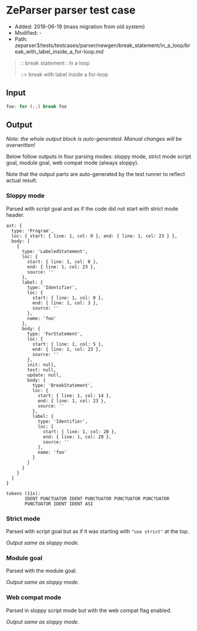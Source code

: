 # ZeParser parser test case

- Added: 2019-06-19 (mass migration from old system)
- Modified: -
- Path: zeparser3/tests/testcases/parser/newgen/break_statement/in_a_loop/break_with_label_inside_a_for-loop.md

> :: break statement : in a loop
>
> ::> break with label inside a for-loop

## Input

`````js
foo: for (;;) break foo
`````

## Output

_Note: the whole output block is auto-generated. Manual changes will be overwritten!_

Below follow outputs in four parsing modes: sloppy mode, strict mode script goal, module goal, web compat mode (always sloppy).

Note that the output parts are auto-generated by the test runner to reflect actual result.

### Sloppy mode

Parsed with script goal and as if the code did not start with strict mode header.

`````
ast: {
  type: 'Program',
  loc: { start: { line: 1, col: 0 }, end: { line: 1, col: 23 } },
  body: [
    {
      type: 'LabeledStatement',
      loc: {
        start: { line: 1, col: 0 },
        end: { line: 1, col: 23 },
        source: ''
      },
      label: {
        type: 'Identifier',
        loc: {
          start: { line: 1, col: 0 },
          end: { line: 1, col: 3 },
          source: ''
        },
        name: 'foo'
      },
      body: {
        type: 'ForStatement',
        loc: {
          start: { line: 1, col: 5 },
          end: { line: 1, col: 23 },
          source: ''
        },
        init: null,
        test: null,
        update: null,
        body: {
          type: 'BreakStatement',
          loc: {
            start: { line: 1, col: 14 },
            end: { line: 1, col: 23 },
            source: ''
          },
          label: {
            type: 'Identifier',
            loc: {
              start: { line: 1, col: 20 },
              end: { line: 1, col: 20 },
              source: ''
            },
            name: 'foo'
          }
        }
      }
    }
  ]
}

tokens (11x):
       IDENT PUNCTUATOR IDENT PUNCTUATOR PUNCTUATOR PUNCTUATOR
       PUNCTUATOR IDENT IDENT ASI
`````

### Strict mode

Parsed with script goal but as if it was starting with `"use strict"` at the top.

_Output same as sloppy mode._

### Module goal

Parsed with the module goal.

_Output same as sloppy mode._

### Web compat mode

Parsed in sloppy script mode but with the web compat flag enabled.

_Output same as sloppy mode._
